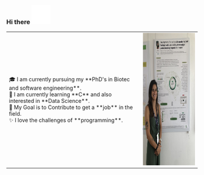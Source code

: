 ### Hi there <img src="Assets/hello-yellow.gif" height="50" width="50"/>
<table>
  <tr>
    <td valign="center">
      🎓 I am currently pursuing my **PhD's in Biotec and software engineering**. 
      <br>
      🌱 I am currently learning **C** and also interested in **Data Science**.
      <br>
      🎯 My Goal is to Contribute to get a **job** in the field.
      <br>
      ✨ I love the challenges of **programming**.
<td >
      <img src="Assets/IMG_5508.jpg" height="350" width="250" alt="Carolina Vela Bastos"/>
    </td>
    
  </tr>
  </table>
